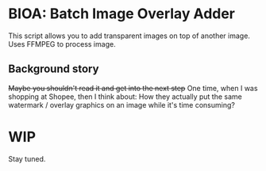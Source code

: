 # BIOA: Batch Image Overlay Adder
This script allows you to add transparent images on top of another image. Uses FFMPEG to process image.

## Background story
~~Maybe you shouldn't read it and get into the next step~~
One time, when I was shopping at Shopee, then I think about: How they actually put the same watermark / overlay graphics on an image while it's time consuming?

# WIP
Stay tuned.
